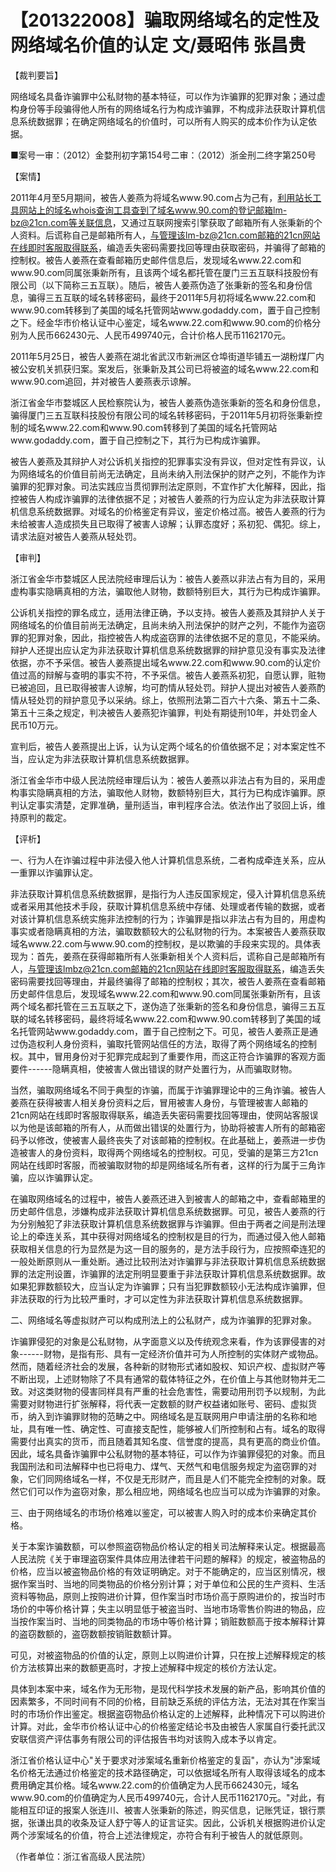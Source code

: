 # 【201322008】骗取网络域名的定性及网络域名价值的认定 文/聂昭伟 张昌贵

【裁判要旨】

网络域名具备诈骗罪中公私财物的基本特征，可以作为诈骗罪的犯罪对象；通过虚构身份等手段骗得他人所有的网络域名行为构成诈骗罪，不构成非法获取计算机信息系统数据罪；在确定网络域名的价值时，可以所有人购买的成本价作为认定依据。

■案号一审：（2012）金婺刑初字第154号二审：（2012）浙金刑二终字第250号

【案情】

2011年4月至5月期间，被告人姜燕为将域名www.90.com占为己有，利用站长工具网站上的域名whois查询工具查到了域名www.90.com的登记邮箱lm-bz@21cn.com等关联信息，又通过互联网搜索引擎获取了邮箱所有人张秉新的个人资料。后谎称自己是邮箱所有人，与管理该lm-bz@21cn.com邮箱的21cn网站在线即时客服取得联系，编造丢失密码需要找回等理由获取密码，并骗得了邮箱的控制权。被告人姜燕在查看邮箱历史邮件信息后，发现域名www.22.com和www.90.com同属张秉新所有，且该两个域名都托管在厦门三五互联科技股份有限公司（以下简称三五互联）。随后，被告人姜燕伪造了张秉新的签名和身份信息，骗得三五互联的域名转移密码，最终于2011年5月初将域名www.22.com和www.90.com转移到了美国的域名托管网站www.godaddy.com，置于自己控制之下。经金华市价格认证中心鉴定，域名www.22.com和www.90.com的价格分别为人民币662430元、人民币499740元，合计价格人民币1162170元。

2011年5月25日，被告人姜燕在湖北省武汉市新洲区仓埠街道毕铺五一湖粉煤厂内被公安机关抓获归案。案发后，张秉新及其公司已将被盗的域名www.22.com和www.90.com追回，并对被告人姜燕表示谅解。

浙江省金华市婺城区人民检察院认为，被告人姜燕伪造张秉新的签名和身份信息，骗得厦门三五互联科技股份有限公司的域名转移密码，于2011年5月初将张秉新控制的域名www.22.com和www.90.com转移到了美国的域名托管网站www.godaddy.com，置于自己控制之下，其行为已构成诈骗罪。

被告人姜燕及其辩护人对公诉机关指控的犯罪事实没有异议，但对定性有异议，认为网络域名的价值目前尚无法确定，且尚未纳入刑法保护的财产之列，不能作为诈骗罪的犯罪对象。司法实践应当贯彻罪刑法定原则，不宜作扩大化解释，因此，指控被告人构成诈骗罪的法律依据不足；对被告人姜燕的行为应认定为非法获取计算机信息系统数据罪。对域名的价格鉴定有异议，鉴定价格过高。被告人姜燕的行为未给被害人造成损失且已取得了被害人谅解；认罪态度好；系初犯、偶犯。综上，请求法庭对被告人姜燕从轻处罚。

【审判】

浙江省金华市婺城区人民法院经审理后认为：被告人姜燕以非法占有为目的，采用虚构事实隐瞒真相的方法，骗取他人财物，数额特别巨大，其行为已构成诈骗罪。

公诉机关指控的罪名成立，适用法律正确，予以支持。被告人姜燕及其辩护人关于网络域名的价值目前尚无法确定，且尚未纳入刑法保护的财产之列，不能作为盗窃罪的犯罪对象，因此，指控被告人构成盗窃罪的法律依据不足的意见，不能采纳。辩护人还提出应认定为非法获取计算机信息系统数据罪的辩护意见没有事实及法律依据，亦不予采信。被告人姜燕提出域名www.22.com和www.90.com的认定价值过高的辩解与查明的事实不符，不予采信。被告人姜燕系初犯，自愿认罪，赃物已被追回，且已取得被害人谅解，均可酌情从轻处罚。辩护人提出对被告人姜燕酌情从轻处罚的辩护意见予以采纳。综上，依照刑法第二百六十六条、第五十二条、第五十三条之规定，判决被告人姜燕犯诈骗罪，判处有期徒刑10年，并处罚金人民币10万元。

宣判后，被告人姜燕提出上诉，认为认定两个域名的价值依据不足；对本案定性不当，应认定为非法获取计算机信息系统数据罪。

浙江省金华市中级人民法院经审理后认为：被告人姜燕以非法占有为目的，采用虚构事实隐瞒真相的方法，骗取他人财物，数额特别巨大，其行为已构成诈骗罪。原判认定事实清楚，定罪准确，量刑适当，审判程序合法。依法作出了驳回上诉，维持原判的裁定。

【评析】

一、行为人在诈骗过程中非法侵入他人计算机信息系统，二者构成牵连关系，应从一重罪以诈骗罪认定。

非法获取计算机信息系统数据罪，是指行为人违反国家规定，侵入计算机信息系统或者采用其他技术手段，获取计算机信息系统中存储、处理或者传输的数据，或者对该计算机信息系统实施非法控制的行为；诈骗罪是指以非法占有为目的，用虚构事实或者隐瞒真相的方法，骗取数额较大的公私财物的行为。本案被告人姜燕获取域名www.22.com与www.90.com的控制权，是以欺骗的手段来实现的。具体表现为：首先，姜燕在获得邮箱所有人张秉新相关个人资料后，谎称自己是邮箱所有人，与管理该lmbz@21cn.com邮箱的21cn网站在线即时客服取得联系，编造丢失密码需要找回等理由，并最终骗得了邮箱的控制权；其次，被告人姜燕在查看邮箱历史邮件信息后，发现域名www.22.com和www.90.com同属张秉新所有，且该两个域名都托管在三五互联之下，遂伪造了张秉新的签名和身份信息，骗得三五互联的域名转移密码，最终将域名www.22.com和www.90.com转移到了美国的域名托管网站www.godaddy.com，置于自己控制之下。可见，被告人姜燕正是通过伪造权利人身份资料，骗取托管网站信任的方法，取得了两个网络域名的控制权。其中，冒用身份对于犯罪完成起到了重要作用，而这正符合诈骗罪的客观方面要件------隐瞒真相，使被害人做出错误的财产处置行为，从而骗取财物。

当然，骗取网络域名不同于典型的诈骗，而属于诈骗罪理论中的三角诈骗。被告人姜燕在获得被害人相关身份资料之后，冒用被害人身份，与管理被害人邮箱的21cn网站在线即时客服取得联系，编造丢失密码需要找回等理由，使网站客服误以为他是该邮箱的所有人，从而做出错误的处置行为，协助将被害人所有的邮箱密码予以修改，使被害人最终丧失了对该邮箱的控制权。在此基础上，姜燕进一步伪造被害人的身份资料，取得两个网络域名的控制权。可见，受骗的是第三方21cn网站在线即时客服，而被骗取财物的却是网络域名所有者，这样的行为属于三角诈骗，应以诈骗罪认定。

在骗取网络域名的过程中，被告人姜燕还进入到被害人的邮箱之中，查看邮箱里的历史邮件信息，涉嫌构成非法获取计算机信息系统数据罪。可见，被告人姜燕的行为分别触犯了非法获取计算机信息系统数据罪与诈骗罪。但由于两者之间是刑法理论上的牵连关系，其中获得对网络域名的控制权是目的行为，而通过侵入他人邮箱获取相关信息的行为显然是为这一目的服务的，是方法手段行为，应按照牵连犯的一般处断原则从一重处断。通过比较刑法对诈骗罪与非法获取计算机信息系统数据罪的法定刑设置，诈骗罪的法定刑明显要重于非法获取计算机信息系统数据罪。故如果犯罪数额较大，应当认定为诈骗罪；只有当犯罪数额较小无法构成诈骗罪，但非法获取的行为比较严重时，才可以定性为非法获取计算机信息系统数据罪。

二、网络域名等虚拟财产可以构成刑法上的公私财产，成为诈骗罪的犯罪对象。

诈骗罪侵犯的对象是公私财物，从字面意义以及传统观念来看，作为该罪侵害的对象------财物，是指有形、具有一定经济价值并可为人所控制的实体财产或物品。然而，随着经济社会的发展，各种新的财物形式诸如股权、知识产权、虚拟财产等不断出现，上述财物除了不具有通常的载体特征之外，在价值上与其他财物并无二致。对这类财物的侵害同样具有严重的社会危害性，需要动用刑罚予以规制，为此需要对财物进行扩张解释，将代表一定数额的财产权益诸如账号、密码、虚拟货币，纳入到诈骗罪财物的范畴之中。网络域名是互联网用户申请注册的名称和地址，具有唯一性、确定性、可直接支配性，能够被人们所控制和占有。域名的取得需要付出真实的货币，而且随着其知名度、信誉度的提高，具有更高的商业价值。因此，域名具备诈骗罪中公私财物的基本特征，可以作为诈骗罪侵犯的对象。而且我国刑法和司法解释中也已将电力、煤气、天然气和电信服务规定为盗窃罪的对象，它们同网络域名一样，不仅是无形财产，而且是人们不能完全控制的对象。既然它们可以作为盗窃对象，那么相应地，网络域名也应当可以成为诈骗罪的对象。

三、由于网络域名的市场价格难以鉴定，可以被害人购入时的成本价来确定其价格。

关于本案诈骗数额，可以参照盗窃物品价格认定的相关司法解释来认定。根据最高人民法院《关于审理盗窃案件具体应用法律若干问题的解释》的规定，被盗物品的价格，应当以被盗物品价格的有效证明确定。对于不能确定的，应当区别情况，根据作案当时、当地的同类物品的价格分别计算；对于单位和公民的生产资料、生活资料等物品，原则上按购进价计算，但作案当时市场价高于原购进价的，按当时市场价的中等价格计算；失主以明显低于被盗当时、当地市场零售价购进的物品，应当按作案当时、当地的同类物品的市场中等价格计算；销赃数额高于按本解释计算的盗窃数额的，盗窃数额按销赃数额计算。

可见，对被盗物品的价值的认定，原则上以购进价计算，只在按上述解释规定的核价方法核算出来的数额更高时，才按上述解释中规定的核价方法认定。

具体到本案中来，域名作为无形物，是现代科学技术发展的新产品，影响其价值的因素繁多，不同时间有不同的价格，目前缺乏系统的评估方法，无法对其在作案当时的市场价作出鉴定。根据盗窃物品价格认定的上述解释，此种情况下可以购进价计算。对此，金华市价格认证中心的价格鉴定结论书及由被告人家属自行委托武汉安联信资产评估事务有限公司的评估报告书均对该购入成本予以肯定。

浙江省价格认证中心"关于要求对涉案域名重新价格鉴定的复函"，亦认为"涉案域名价格无法通过价格鉴定的技术路径确定，可以依据域名所有人取得该域名的成本费用确定其价格。域名www.22.com的价值确定为人民币662430元，域名www.90.com的价值确定为人民币499740元，合计人民币1162170元。"对此，有能相互印证的报案人张连川、被害人张秉新的陈述，购买信息，记账凭证，银行票据，张谦出具的收条及证人舒宁等人的证言证实。因此，公诉机关根据购进价认定两个涉案域名的价值，符合上述法律规定，亦符合有利于被告人的就低原则。

（作者单位：浙江省高级人民法院）